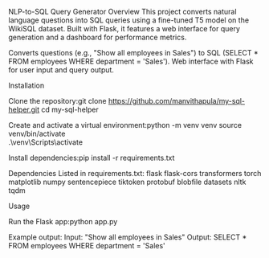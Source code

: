NLP-to-SQL Query Generator
Overview
This project converts natural language questions into SQL queries using a fine-tuned T5 model on the WikiSQL dataset. Built with Flask, it features a web interface for query generation and a dashboard for performance metrics. 

Converts questions (e.g., "Show all employees in Sales") to SQL (SELECT * FROM employees WHERE department = 'Sales').
Web interface with Flask for user input and query output.


Installation

Clone the repository:git clone https://github.com/manvithapula/my-sql-helper.git
cd my-sql-helper


Create and activate a virtual environment:python -m venv venv
source venv/bin/activate  
.\venv\Scripts\activate   


Install dependencies:pip install -r requirements.txt



Dependencies
Listed in requirements.txt:
flask
flask-cors
transformers
torch
matplotlib
numpy
sentencepiece
tiktoken
protobuf
blobfile
datasets
nltk
tqdm

Usage

Run the Flask app:python app.py

Example output:
Input: "Show all employees in Sales"
Output: SELECT * FROM employees WHERE department = 'Sales'
